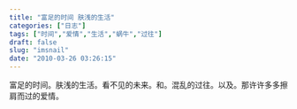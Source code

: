 ```yaml
---
title: "富足的时间 肤浅的生活"
categories: ["日志"]
tags: ["时间","爱情","生活","蜗牛","过往"]
draft: false
slug: "imsnail"
date: "2010-03-26 03:26:15"
---
```


<p>富足的时间。肤浅的生活。看不见的未来。和。混乱的过往。以及。那许许多多擦肩而过的爱情。</p>
